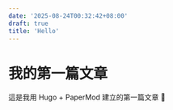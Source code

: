 ```yaml
---
date: '2025-08-24T00:32:42+08:00'
draft: true
title: 'Hello'
---
```



# 我的第一篇文章

這是我用 Hugo + PaperMod 建立的第一篇文章 🎉